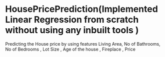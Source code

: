 # HousePricePrediction(Implemented  Linear Regression from scratch without using any inbuilt tools )
Predicting the House price by using features Living Area, No of Bathrooms, No of Bedrooms	,
Lot Size , Age of the house , Fireplace , Price


